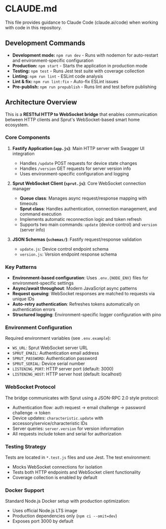 # CLAUDE.md

This file provides guidance to Claude Code (claude.ai/code) when working with code in this repository.

## Development Commands

- **Development mode:** `npm run dev` - Runs with nodemon for auto-restart and environment-specific configuration
- **Production:** `npm start` - Starts the application in production mode
- **Testing:** `npm test` - Runs Jest test suite with coverage collection
- **Linting:** `npm run lint` - ESLint code analysis
- **Lint & fix:** `npm run lint:fix` - Auto-fix ESLint issues
- **Pre-publish:** `npm run prepublish` - Runs lint and test before publishing

## Architecture Overview

This is a **RESTful HTTP to WebSocket bridge** that enables communication between HTTP clients and Sprut's WebSocket-based smart home ecosystem.

### Core Components

1. **Fastify Application (`app.js`)**: Main HTTP server with Swagger UI integration
   - Handles `/update` POST requests for device state changes
   - Handles `/version` GET requests for server version info
   - Uses environment-specific configuration and logging

2. **Sprut WebSocket Client (`sprut.js`)**: Core WebSocket connection manager
   - **Queue class**: Manages async request/response mapping with timeouts
   - **Sprut class**: Handles authentication, connection management, and command execution
   - Implements automatic reconnection logic and token refresh
   - Supports two main commands: `update` (device control) and `version` (server info)

3. **JSON Schemas (`schemas/`)**: Fastify request/response validation
   - `update.js`: Device control endpoint schema
   - `version.js`: Version endpoint response schema

### Key Patterns

- **Environment-based configuration**: Uses `.env.{NODE_ENV}` files for environment-specific settings
- **Async/await throughout**: Modern JavaScript async patterns
- **Request queuing**: WebSocket responses are matched to requests via unique IDs
- **Auto-retry authentication**: Refreshes tokens automatically on authentication errors
- **Structured logging**: Environment-specific logger configuration with pino

### Environment Configuration

Required environment variables (see `.env.example`):
- `WS_URL`: Sprut WebSocket server URL
- `SPRUT_EMAIL`: Authentication email address
- `SPRUT_PASSWORD`: Authentication password
- `SPRUT_SERIAL`: Device serial number
- `LISTENING_PORT`: HTTP server port (default: 3000)
- `LISTENING_HOST`: HTTP server host (default: localhost)

### WebSocket Protocol

The bridge communicates with Sprut using a JSON-RPC 2.0 style protocol:
- Authentication flow: auth request → email challenge → password challenge → token
- Device updates: `characteristic.update` with accessory/service/characteristic IDs
- Server queries: `server.version` for version information
- All requests include token and serial for authorization

### Testing Strategy

Tests are located in `*.test.js` files and use Jest. The test environment:
- Mocks WebSocket connections for isolation
- Tests both HTTP endpoints and WebSocket client functionality
- Coverage collection is enabled by default

### Docker Support

Standard Node.js Docker setup with production optimization:
- Uses official Node.js LTS image
- Production dependencies only (`npm ci --omit=dev`)
- Exposes port 3000 by default